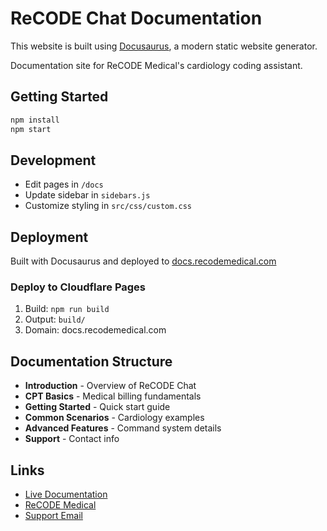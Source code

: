 # ReCODE Chat Documentation

This website is built using [Docusaurus](https://docusaurus.io/), a modern static website generator.

Documentation site for ReCODE Medical's cardiology coding assistant.

## Getting Started

```bash
npm install
npm start
```

## Development

- Edit pages in `/docs`
- Update sidebar in `sidebars.js`
- Customize styling in `src/css/custom.css`

## Deployment

Built with Docusaurus and deployed to [docs.recodemedical.com](https://docs.recodemedical.com)

### Deploy to Cloudflare Pages
1. Build: `npm run build`
2. Output: `build/`
3. Domain: docs.recodemedical.com

## Documentation Structure

- **Introduction** - Overview of ReCODE Chat
- **CPT Basics** - Medical billing fundamentals
- **Getting Started** - Quick start guide
- **Common Scenarios** - Cardiology examples
- **Advanced Features** - Command system details
- **Support** - Contact info

## Links

- [Live Documentation](https://docs.recodemedical.com)
- [ReCODE Medical](https://recodemedical.com)
- [Support Email](mailto:support@recodemedical.com)